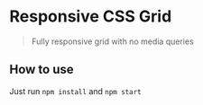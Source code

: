 # Responsive CSS Grid

> Fully responsive grid with no media queries

## How to use

Just run `npm install` and `npm start`
